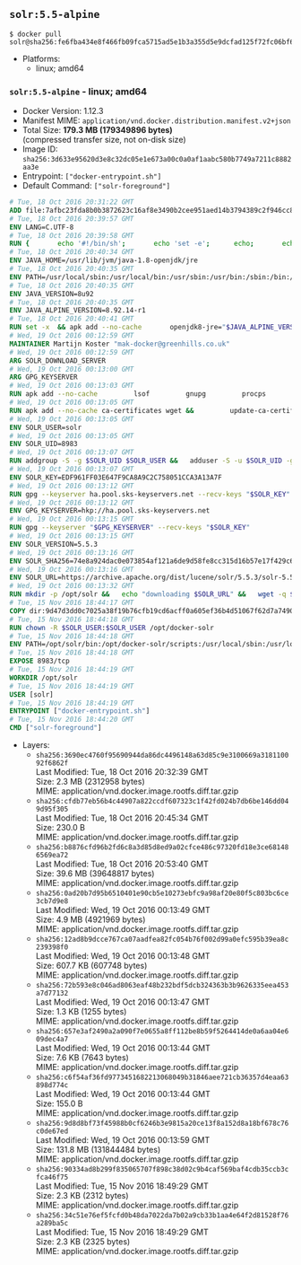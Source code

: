 ## `solr:5.5-alpine`

```console
$ docker pull solr@sha256:fe6fba434e8f466fb09fca5715ad5e1b3a355d5e9dcfad125f72fc06bf61aea4
```

-	Platforms:
	-	linux; amd64

### `solr:5.5-alpine` - linux; amd64

-	Docker Version: 1.12.3
-	Manifest MIME: `application/vnd.docker.distribution.manifest.v2+json`
-	Total Size: **179.3 MB (179349896 bytes)**  
	(compressed transfer size, not on-disk size)
-	Image ID: `sha256:3d633e95620d3e8c32dc05e1e673a00c0a0af1aabc580b7749a7211c8882aa3e`
-	Entrypoint: `["docker-entrypoint.sh"]`
-	Default Command: `["solr-foreground"]`

```dockerfile
# Tue, 18 Oct 2016 20:31:22 GMT
ADD file:7afbc23fda8b0b3872623c16af8e3490b2cee951aed14b3794389c2f946cc8c7 in / 
# Tue, 18 Oct 2016 20:39:57 GMT
ENV LANG=C.UTF-8
# Tue, 18 Oct 2016 20:39:58 GMT
RUN { 		echo '#!/bin/sh'; 		echo 'set -e'; 		echo; 		echo 'dirname "$(dirname "$(readlink -f "$(which javac || which java)")")"'; 	} > /usr/local/bin/docker-java-home 	&& chmod +x /usr/local/bin/docker-java-home
# Tue, 18 Oct 2016 20:40:34 GMT
ENV JAVA_HOME=/usr/lib/jvm/java-1.8-openjdk/jre
# Tue, 18 Oct 2016 20:40:35 GMT
ENV PATH=/usr/local/sbin:/usr/local/bin:/usr/sbin:/usr/bin:/sbin:/bin:/usr/lib/jvm/java-1.8-openjdk/jre/bin:/usr/lib/jvm/java-1.8-openjdk/bin
# Tue, 18 Oct 2016 20:40:35 GMT
ENV JAVA_VERSION=8u92
# Tue, 18 Oct 2016 20:40:35 GMT
ENV JAVA_ALPINE_VERSION=8.92.14-r1
# Tue, 18 Oct 2016 20:40:41 GMT
RUN set -x 	&& apk add --no-cache 		openjdk8-jre="$JAVA_ALPINE_VERSION" 	&& [ "$JAVA_HOME" = "$(docker-java-home)" ]
# Wed, 19 Oct 2016 00:12:59 GMT
MAINTAINER Martijn Koster "mak-docker@greenhills.co.uk"
# Wed, 19 Oct 2016 00:12:59 GMT
ARG SOLR_DOWNLOAD_SERVER
# Wed, 19 Oct 2016 00:13:00 GMT
ARG GPG_KEYSERVER
# Wed, 19 Oct 2016 00:13:03 GMT
RUN apk add --no-cache         lsof         gnupg         procps         tar         bash
# Wed, 19 Oct 2016 00:13:05 GMT
RUN apk add --no-cache ca-certificates wget &&         update-ca-certificates
# Wed, 19 Oct 2016 00:13:05 GMT
ENV SOLR_USER=solr
# Wed, 19 Oct 2016 00:13:05 GMT
ENV SOLR_UID=8983
# Wed, 19 Oct 2016 00:13:07 GMT
RUN addgroup -S -g $SOLR_UID $SOLR_USER &&   adduser -S -u $SOLR_UID -g $SOLR_USER $SOLR_USER
# Wed, 19 Oct 2016 00:13:07 GMT
ENV SOLR_KEY=EDF961FF03E647F9CA8A9C2C758051CCA3A13A7F
# Wed, 19 Oct 2016 00:13:12 GMT
RUN gpg --keyserver ha.pool.sks-keyservers.net --recv-keys "$SOLR_KEY"
# Wed, 19 Oct 2016 00:13:12 GMT
ENV GPG_KEYSERVER=hkp://ha.pool.sks-keyservers.net
# Wed, 19 Oct 2016 00:13:15 GMT
RUN gpg --keyserver "$GPG_KEYSERVER" --recv-keys "$SOLR_KEY"
# Wed, 19 Oct 2016 00:13:15 GMT
ENV SOLR_VERSION=5.5.3
# Wed, 19 Oct 2016 00:13:16 GMT
ENV SOLR_SHA256=74e8a924dac0e073854af121a6de9d58fe8cc315d16b57e17f429c6a91b0b065
# Wed, 19 Oct 2016 00:13:16 GMT
ENV SOLR_URL=https://archive.apache.org/dist/lucene/solr/5.5.3/solr-5.5.3.tgz
# Wed, 19 Oct 2016 00:13:32 GMT
RUN mkdir -p /opt/solr &&   echo "downloading $SOLR_URL" &&   wget -q $SOLR_URL -O /opt/solr.tgz &&   echo "downloading $SOLR_URL.asc" &&   wget -q $SOLR_URL.asc -O /opt/solr.tgz.asc &&   echo "$SOLR_SHA256 */opt/solr.tgz" | sha256sum -c - &&   (>&2 ls -l /opt/solr.tgz /opt/solr.tgz.asc) &&   gpg --batch --verify /opt/solr.tgz.asc /opt/solr.tgz &&   tar -C /opt/solr --extract --file /opt/solr.tgz --strip-components=1 &&   rm /opt/solr.tgz* &&   rm -Rf /opt/solr/docs/ &&   mkdir -p /opt/solr/server/solr/lib /opt/solr/server/solr/mycores &&   sed -i -e 's/#SOLR_PORT=8983/SOLR_PORT=8983/' /opt/solr/bin/solr.in.sh &&   sed -i -e '/-Dsolr.clustering.enabled=true/ a SOLR_OPTS="$SOLR_OPTS -Dsun.net.inetaddr.ttl=60 -Dsun.net.inetaddr.negative.ttl=60"' /opt/solr/bin/solr.in.sh &&   chown -R $SOLR_USER:$SOLR_USER /opt/solr &&   mkdir /docker-entrypoint-initdb.d /opt/docker-solr/
# Tue, 15 Nov 2016 18:44:17 GMT
COPY dir:9d47d3dd0c7025a38f19b76cfb19cd6acff0a605ef36b4d51067f62d7a74908a in /opt/docker-solr/scripts 
# Tue, 15 Nov 2016 18:44:18 GMT
RUN chown -R $SOLR_USER:$SOLR_USER /opt/docker-solr
# Tue, 15 Nov 2016 18:44:18 GMT
ENV PATH=/opt/solr/bin:/opt/docker-solr/scripts:/usr/local/sbin:/usr/local/bin:/usr/sbin:/usr/bin:/sbin:/bin:/usr/lib/jvm/java-1.8-openjdk/jre/bin:/usr/lib/jvm/java-1.8-openjdk/bin
# Tue, 15 Nov 2016 18:44:18 GMT
EXPOSE 8983/tcp
# Tue, 15 Nov 2016 18:44:19 GMT
WORKDIR /opt/solr
# Tue, 15 Nov 2016 18:44:19 GMT
USER [solr]
# Tue, 15 Nov 2016 18:44:19 GMT
ENTRYPOINT ["docker-entrypoint.sh"]
# Tue, 15 Nov 2016 18:44:20 GMT
CMD ["solr-foreground"]
```

-	Layers:
	-	`sha256:3690ec4760f95690944da86dc4496148a63d85c9e3100669a318110092f6862f`  
		Last Modified: Tue, 18 Oct 2016 20:32:39 GMT  
		Size: 2.3 MB (2312958 bytes)  
		MIME: application/vnd.docker.image.rootfs.diff.tar.gzip
	-	`sha256:cfdb77eb56b4c44907a822ccdf607323c1f42fd024b7db6be146dd049d95f305`  
		Last Modified: Tue, 18 Oct 2016 20:45:34 GMT  
		Size: 230.0 B  
		MIME: application/vnd.docker.image.rootfs.diff.tar.gzip
	-	`sha256:b8876cfd96b2fd6c8a3d85d8ed9a02cfce486c97320fd18e3ce681486569ea72`  
		Last Modified: Tue, 18 Oct 2016 20:53:40 GMT  
		Size: 39.6 MB (39648817 bytes)  
		MIME: application/vnd.docker.image.rootfs.diff.tar.gzip
	-	`sha256:0ad20b7d95b6510401e90cb5e10273ebfc9a98af20e80f5c803bc6ce3cb7d9e8`  
		Last Modified: Wed, 19 Oct 2016 00:13:49 GMT  
		Size: 4.9 MB (4921969 bytes)  
		MIME: application/vnd.docker.image.rootfs.diff.tar.gzip
	-	`sha256:12ad8b9dcce767ca07aadfea82fc054b76f002d99a0efc595b39ea8c239398f0`  
		Last Modified: Wed, 19 Oct 2016 00:13:48 GMT  
		Size: 607.7 KB (607748 bytes)  
		MIME: application/vnd.docker.image.rootfs.diff.tar.gzip
	-	`sha256:72b593e8c046ad8063eaf48b232bdf5dcb324363b3b9626335eea453a7d77132`  
		Last Modified: Wed, 19 Oct 2016 00:13:47 GMT  
		Size: 1.3 KB (1255 bytes)  
		MIME: application/vnd.docker.image.rootfs.diff.tar.gzip
	-	`sha256:657e3af2490a2a090f7e0655a8ff112be8b59f5264414de0a6aa04e609dec4a7`  
		Last Modified: Wed, 19 Oct 2016 00:13:44 GMT  
		Size: 7.6 KB (7643 bytes)  
		MIME: application/vnd.docker.image.rootfs.diff.tar.gzip
	-	`sha256:c6f54af36fd9773451682213068049b31846aee721cb36357d4eaa63898d774c`  
		Last Modified: Wed, 19 Oct 2016 00:13:44 GMT  
		Size: 155.0 B  
		MIME: application/vnd.docker.image.rootfs.diff.tar.gzip
	-	`sha256:9d8d8bf73f45988b0cf6246b3e9815a20ce13f8a152d8a18bf678c76c0de67ed`  
		Last Modified: Wed, 19 Oct 2016 00:13:59 GMT  
		Size: 131.8 MB (131844484 bytes)  
		MIME: application/vnd.docker.image.rootfs.diff.tar.gzip
	-	`sha256:90334ad8b299f835065707f898c38d02c9b4caf569baf4cdb35ccb3cfca46f75`  
		Last Modified: Tue, 15 Nov 2016 18:49:29 GMT  
		Size: 2.3 KB (2312 bytes)  
		MIME: application/vnd.docker.image.rootfs.diff.tar.gzip
	-	`sha256:34c51e76ef5fcfd0b48da7022da7b02a9cb33b1aa4e64f2d81528f76a289ba5c`  
		Last Modified: Tue, 15 Nov 2016 18:49:29 GMT  
		Size: 2.3 KB (2325 bytes)  
		MIME: application/vnd.docker.image.rootfs.diff.tar.gzip
